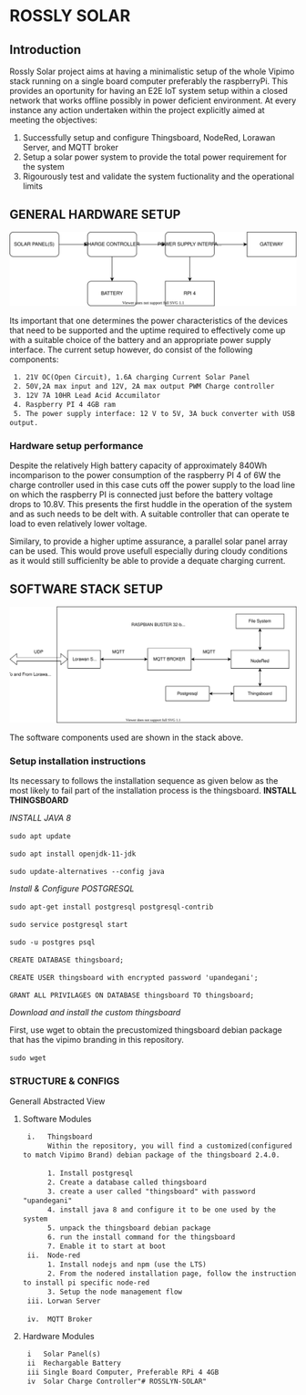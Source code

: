 # ROSSLY SOLAR

## Introduction
Rossly Solar project aims at having a minimalistic setup of the whole Vipimo stack running on a single board computer preferably the raspberryPi. This provides an oportunity for having an E2E IoT system setup within a closed network that works offline possibly in power deficient environment.
At every instance any action undertaken within the project explicitly aimed at meeting the objectives:

1. Successfully setup and configure Thingsboard, NodeRed, Lorawan Server, and MQTT broker 
2. Setup a solar power system to provide the total power requirement for the system
3. Rigourously test and validate the system fuctionality and the operational limits

## GENERAL HARDWARE SETUP
![GENRAL HERDWARE SETUP](/SETUP0.svg)

Its important that one determines the power characteristics of the devices that need to be supported and the uptime required to effectively come up with a suitable choice of the battery and an appropriate power supply interface. The current setup however, do consist of the following components:
     
     1. 21V OC(Open Circuit), 1.6A charging Current Solar Panel
     2. 50V,2A max input and 12V, 2A max output PWM Charge controller
     3. 12V 7A 10HR Lead Acid Accumilator
     4. Raspberry PI 4 4GB ram
     5. The power supply interface: 12 V to 5V, 3A buck converter with USB output.

### Hardware setup performance
Despite the relatively High battery capacity of approximately 840Wh incomparison to the power consumption of the raspberry PI 4 of 6W the charge controller used in this case cuts off the power supply to the load line on which the raspberry PI is connected just before the battery voltage drops to 10.8V. This presents the first huddle in the operation of the system and as such needs to be delt with. A suitable controller that can operate te load to even relatively lower voltage.

Similary, to provide a higher uptime assurance, a parallel solar panel array can be used. This would prove usefull especially during cloudy conditions as it would still sufficienlty be able to provide a dequate charging current.

## SOFTWARE STACK SETUP
![GENRAL HERDWARE SETUP](/STACK.svg)

The software components used are shown in the stack above.
### Setup installation instructions
Its necessary to follows the installation sequence as given below as the most likely to fail part of the installation process is the thingsboard.
**INSTALL THINGSBOARD**

*INSTALL JAVA 8*

```sudo apt update```

```sudo apt install openjdk-11-jdk```

```sudo update-alternatives --config java```

*Install & Configure POSTGRESQL*

```sudo apt-get install postgresql postgresql-contrib```

```sudo service postgresql start```

```sudo -u postgres psql```

```CREATE DATABASE thingsboard;```

```CREATE USER thingsboard with encrypted password 'upandegani';```

```GRANT ALL PRIVILAGES ON DATABASE thingsboard TO thingsboard;```

*Download and install the custom thingsboard*

First, use wget to obtain the precustomized thingsboard debian package that has the vipimo branding in this repository.

```sudo wget ```

### STRUCTURE & CONFIGS
Generall Abstracted View

1. Software Modules

        i.   Thingsboard
             Within the repository, you will find a customized(configured to match Vipimo Brand) debian package of the thingsboard 2.4.0.
            
             1. Install postgresql
             2. Create a database called thingsboard
             3. create a user called "thingsboard" with password "upandegani"
             4. install java 8 and configure it to be one used by the system
             5. unpack the thingsboard debian package
             6. run the install command for the thingsboard
             7. Enable it to start at boot
        ii.  Node-red
             1. Install nodejs and npm (use the LTS)
             2. From the nodered installation page, follow the instruction to install pi specific node-red
             3. Setup the node management flow
        iii. Lorwan Server
            
        iv.  MQTT Broker
2. Hardware Modules

        i   Solar Panel(s)
        ii  Rechargable Battery
        iii Single Board Computer, Preferable RPi 4 4GB
        iv  Solar Charge Controller"# ROSSLYN-SOLAR" 

